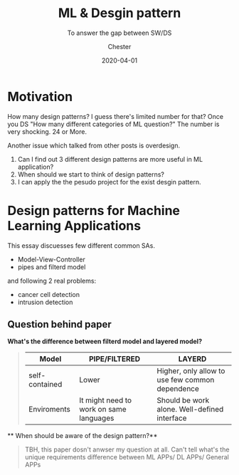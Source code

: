 ﻿---
layout:     post
title:      ML &  Desgin pattern
subtitle:   To answer the gap between SW/DS
date:       2020-04-01
author:    Chester
catalog: true
tags:
	-paper
---
# Motivation
How many design patterns? I guess there's limited number for that? Once you DS "How many different categories of ML question?" The number is very shocking. 24 or More.

Another issue which talked from other posts is  overdesign. 
1. Can I find out 3 different design patterns are more useful in ML application? 
2. When should we start to think of design patterns?
3. I can apply the the pesudo project for the exist desgin pattern. 

# Design patterns for Machine Learning Applications

This essay discuesses few different common SAs. 
- Model-View-Controller
- pipes and filterd model

and following 2 real problems:
- cancer cell detection
- intrusion detection


## Question behind paper
**What's the difference between filterd model and layered model?**
> |Model|PIPE/FILTERED|LAYERD|
> |-|-|-|
>|self-contained |Lower |Higher, only allow to use few common dependence|
>|Enviroments|It might need to work on same languages|Should be work alone. Well-defined interface|

** When should be aware of the design pattern?**
> TBH, this paper dosn't anwser my question at all. Can't tell what's the unique requirements difference between ML APPs/ DL APPs/ General APPs

#

<!--stackedit_data:
eyJoaXN0b3J5IjpbMTY5NDU2NzQwMSw4Mjg2NDk4NzMsLTIwMT
Y5NjQ4NTQsMjEyODI0NDIsMjM0NDg3NzgxXX0=
-->